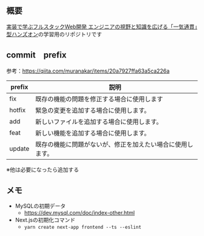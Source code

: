 ## 概要
[実装で学ぶフルスタックWeb開発 エンジニアの視野と知識を広げる「一気通貫」型ハンズオン](https://www.shoeisha.co.jp/book/detail/9784798179834)の学習用のリポジトリです

## commit　prefix
参考：https://qiita.com/muranakar/items/20a7927ffa63a5ca226a

| prefix | 説明 |
| ----- | ----- |
|fix	|既存の機能の問題を修正する場合に使用します|
|hotfix	|緊急の変更を追加する場合に使用します。|
|add	|新しいファイルを追加する場合に使用します。|
|feat	|新しい機能を追加する場合に使用します。|
|update	|既存の機能に問題がないが、修正を加えたい場合に使用します。|

※他は必要になったら追加する

## メモ
- MySQLの初期データ
    - https://dev.mysql.com/doc/index-other.html
- Next.jsの初期化コマンド
    - `yarn create next-app frontend --ts --eslint`
